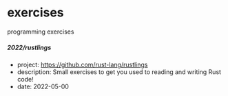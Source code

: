 # exercises
programming exercises

##### 2022/rustlings
- project: https://github.com/rust-lang/rustlings
- description: Small exercises to get you used to reading and writing Rust code!
- date: 2022-05-00
